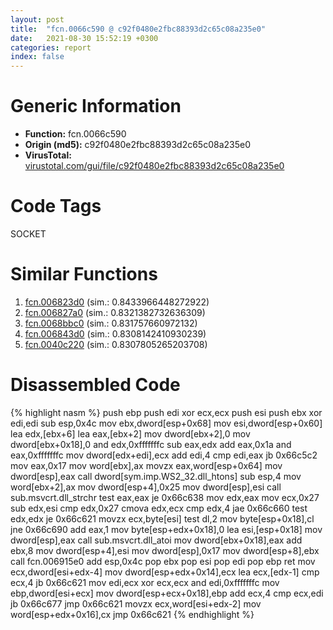 ```yaml
---
layout: post
title:  "fcn.0066c590 @ c92f0480e2fbc88393d2c65c08a235e0"
date:   2021-08-30 15:52:19 +0300
categories: report
index: false
---
```


# Generic Information
- **Function:** fcn.0066c590
- **Origin (md5):** c92f0480e2fbc88393d2c65c08a235e0
- **VirusTotal:** [virustotal.com/gui/file/c92f0480e2fbc88393d2c65c08a235e0][virustotal_ref]

# Code Tags
<span class="tag" id="SOCKET">SOCKET</span>


# Similar Functions

1. [fcn.006823d0][similar_1_ref] (sim.: 0.8433966448272922)
2. [fcn.006827a0][similar_2_ref] (sim.: 0.8321382732636309)
3. [fcn.0068bbc0][similar_3_ref] (sim.: 0.831757660972132)
4. [fcn.006843d0][similar_4_ref] (sim.: 0.8308142410930239)
5. [fcn.0040c220][similar_5_ref] (sim.: 0.8307805265203708)


# Disassembled Code

{% highlight nasm %}
push ebp
push edi
xor ecx,ecx
push esi
push ebx
xor edi,edi
sub esp,0x4c
mov ebx,dword[esp+0x68]
mov esi,dword[esp+0x60]
lea edx,[ebx+6]
lea eax,[ebx+2]
mov dword[ebx+2],0
mov dword[ebx+0x18],0
and edx,0xfffffffc
sub eax,edx
add eax,0x1a
and eax,0xfffffffc
mov dword[edx+edi],ecx
add edi,4
cmp edi,eax
jb 0x66c5c2
mov eax,0x17
mov word[ebx],ax
movzx eax,word[esp+0x64]
mov dword[esp],eax
call dword[sym.imp.WS2_32.dll_htons]
sub esp,4
mov word[ebx+2],ax
mov dword[esp+4],0x25
mov dword[esp],esi
call sub.msvcrt.dll_strchr
test eax,eax
je 0x66c638
mov edx,eax
mov ecx,0x27
sub edx,esi
cmp edx,0x27
cmova edx,ecx
cmp edx,4
jae 0x66c660
test edx,edx
je 0x66c621
movzx ecx,byte[esi]
test dl,2
mov byte[esp+0x18],cl
jne 0x66c690
add eax,1
mov byte[esp+edx+0x18],0
lea esi,[esp+0x18]
mov dword[esp],eax
call sub.msvcrt.dll_atoi
mov dword[ebx+0x18],eax
add ebx,8
mov dword[esp+4],esi
mov dword[esp],0x17
mov dword[esp+8],ebx
call fcn.006915e0
add esp,0x4c
pop ebx
pop esi
pop edi
pop ebp
ret 
mov ecx,dword[esi+edx-4]
mov dword[esp+edx+0x14],ecx
lea ecx,[edx-1]
cmp ecx,4
jb 0x66c621
mov edi,ecx
xor ecx,ecx
and edi,0xfffffffc
mov ebp,dword[esi+ecx]
mov dword[esp+ecx+0x18],ebp
add ecx,4
cmp ecx,edi
jb 0x66c677
jmp 0x66c621
movzx ecx,word[esi+edx-2]
mov word[esp+edx+0x16],cx
jmp 0x66c621
{% endhighlight %}


[similar_1_ref]: /report/fcn.006823d0@c92f0480e2fbc88393d2c65c08a235e0
[similar_2_ref]: /report/fcn.006827a0@c92f0480e2fbc88393d2c65c08a235e0
[similar_3_ref]: /report/fcn.0068bbc0@c92f0480e2fbc88393d2c65c08a235e0
[similar_4_ref]: /report/fcn.006843d0@c92f0480e2fbc88393d2c65c08a235e0
[similar_5_ref]: /report/fcn.0040c220@c92f0480e2fbc88393d2c65c08a235e0
[virustotal_ref]: https://www.virustotal.com/gui/file/c92f0480e2fbc88393d2c65c08a235e0